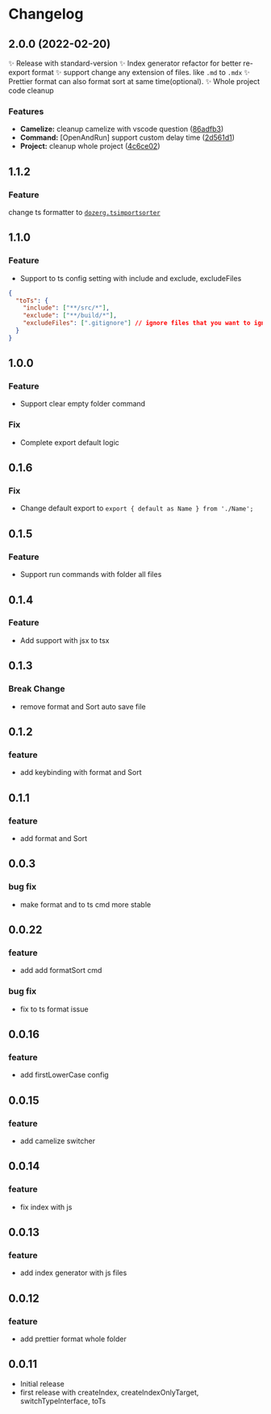# Changelog

## 2.0.0 (2022-02-20)

✨ Release with standard-version
✨ Index generator refactor for better re-export format
✨ support change any extension of files. like `.md` to `.mdx`
✨ Prettier format can also format sort at same time(optional).
✨ Whole project code cleanup

### Features

- **Camelize:** cleanup camelize with vscode question ([86adfb3](https://github.com/ZouYouShun/vscode-index-generator/commit/86adfb38230c538cfcff6b1ab06fafbd188a6740))
- **Command:** [OpenAndRun] support custom delay time ([2d561d1](https://github.com/ZouYouShun/vscode-index-generator/commit/2d561d1da121e2e6313cdb1c9aaf22bc5db22d6f))
- **Project:** cleanup whole project ([4c6ce02](https://github.com/ZouYouShun/vscode-index-generator/commit/4c6ce02cacd9a2c084fc41da729d36805b648e9d))

## 1.1.2

### Feature

change ts formatter to [`dozerg.tsimportsorter`](https://marketplace.visualstudio.com/items?itemName=dozerg.tsimportsorter)

## 1.1.0

### Feature

- Support to ts config setting with include and exclude, excludeFiles

```json
{
  "toTs": {
    "include": ["**/src/*"],
    "exclude": ["**/build/*"],
    "excludeFiles": [".gitignore"] // ignore files that you want to ignore, same as git ignore format
  }
}
```

## 1.0.0

### Feature

- Support clear empty folder command

### Fix

- Complete export default logic

## 0.1.6

### Fix

- Change default export to `export { default as Name } from './Name';`

## 0.1.5

### Feature

- Support run commands with folder all files

## 0.1.4

### Feature

- Add support with jsx to tsx

## 0.1.3

### Break Change

- remove format and Sort auto save file

## 0.1.2

### feature

- add keybinding with format and Sort

## 0.1.1

### feature

- add format and Sort

## 0.0.3

### bug fix

- make format and to ts cmd more stable

## 0.0.22

### feature

- add add formatSort cmd

### bug fix

- fix to ts format issue

## 0.0.16

### feature

- add firstLowerCase config

## 0.0.15

### feature

- add camelize switcher

## 0.0.14

### feature

- fix index with js

## 0.0.13

### feature

- add index generator with js files

## 0.0.12

### feature

- add prettier format whole folder

## 0.0.11

- Initial release
- first release with createIndex, createIndexOnlyTarget, switchTypeInterface, toTs
